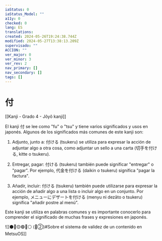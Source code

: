 ```yaml
---
iaStatus: 0
iaStatus_Model: ""
a11y: 0
checked: 0
lang: ES
translations: 
created: 2024-05-26T19:24:38.744Z
modified: 2024-05-27T13:38:13.209Z
supervisado: ""
ACCION: ""
ver_major: 0
ver_minor: 3
ver_rev: 2
nav_primary: []
nav_secondary: []
tags: []
---
```

# 付

[[Kanji - Grado 4 - Jôyô kanji]]

El kanji 付 se lee como "fu" o "tsu" y tiene varios significados y usos en japonés. Algunos de los significados más comunes de este kanji son:

1. Adjunto, junto a: 付ける (tsukeru) se utiliza para expresar la acción de adjuntar algo a otra cosa, como adjuntar un sello a una carta (切手を付ける, kitte o tsukeru).
 
2. Entregar, pagar: 付ける (tsukeru) también puede significar "entregar" o "pagar". Por ejemplo, 代金を付ける (daikin o tsukeru) significa "pagar la factura".

3. Añadir, incluir: 付ける (tsukeru) también puede utilizarse para expresar la acción de añadir algo a una lista o incluir algo en un conjunto. Por ejemplo, メニューにデザートを付ける (menyu ni dezāto o tsukeru) significa "añadir postre al menú".

Este kanji se utiliza en palabras comunes y es importante conocerlo para comprender el significado de muchas frases y expresiones en japonés.


![[⚫🔴🟡🟢🔵⚪ (🔴②)#Sobre el sistema de validez de un contenido en MetsuOS]]